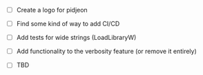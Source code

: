 - [ ] Create a logo for pidjeon
- [ ] Find some kind of way to add CI/CD
- [ ] Add tests for wide strings (LoadLibraryW)
- [ ] Add functionality to the verbosity feature (or remove it entirely)

- [ ] TBD
